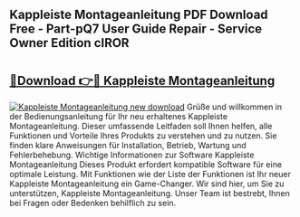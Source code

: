 ## Kappleiste Montageanleitung PDF Download Free - Part-pQ7 User Guide Repair - Service Owner Edition cIROR

# <h2><a href="http://df6wnsc.blite.top/?on=Kappleiste+Montageanleitung">🔗Download 👉🔴 Kappleiste Montageanleitung</a></h2>

[![Kappleiste Montageanleitung new download](https://i.imgur.com/lujVjoI.png)](http://df6wnsc.blite.top/?on=Kappleiste+Montageanleitung)
Grüße und willkommen in der Bedienungsanleitung für Ihr neu erhaltenes Kappleiste Montageanleitung. Dieser umfassende Leitfaden soll Ihnen helfen, alle Funktionen und Vorteile Ihres Produkts zu verstehen und zu nutzen. Sie finden klare Anweisungen für Installation, Betrieb, Wartung und Fehlerbehebung. Wichtige Informationen zur Software Kappleiste Montageanleitung Dieses Produkt erfordert kompatible Software für eine optimale Leistung. Mit Funktionen wie der Liste der Funktionen ist Ihr neuer Kappleiste Montageanleitung ein Game-Changer. Wir sind hier, um Sie zu unterstützen, Kappleiste Montageanleitung. Unser Team ist bestrebt, Ihnen bei Fragen oder Bedenken behilflich zu sein.
